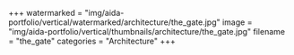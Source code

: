 +++
watermarked = "img/aida-portfolio/vertical/watermarked/architecture/the_gate.jpg"
image = "img/aida-portfolio/vertical/thumbnails/architecture/the_gate.jpg"
filename = "the_gate"
categories = "Architecture"
+++
